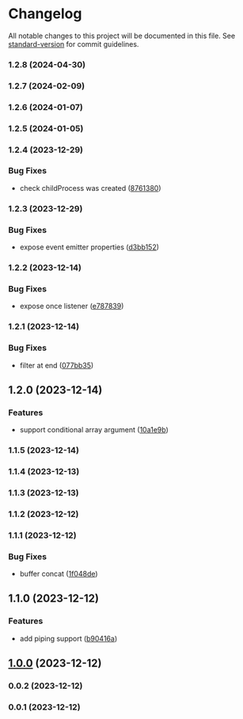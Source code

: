 # Changelog

All notable changes to this project will be documented in this file. See [standard-version](https://github.com/conventional-changelog/standard-version) for commit guidelines.

### 1.2.8 (2024-04-30)

### 1.2.7 (2024-02-09)

### 1.2.6 (2024-01-07)

### 1.2.5 (2024-01-05)

### 1.2.4 (2023-12-29)


### Bug Fixes

* check childProcess was created ([8761380](https://github.com/microlinkhq/tinyspawn/commit/8761380b5b133ba6e82fa6b07bdaa31269f906ea))

### 1.2.3 (2023-12-29)


### Bug Fixes

* expose event emitter properties ([d3bb152](https://github.com/microlinkhq/tinyspawn/commit/d3bb15201fc073e60930de348bd05a56423d2f6b))

### 1.2.2 (2023-12-14)


### Bug Fixes

* expose once listener ([e787839](https://github.com/microlinkhq/tinyspawn/commit/e787839ea5f66e01c1834f7a4ce48e42ff512001))

### 1.2.1 (2023-12-14)


### Bug Fixes

* filter at end ([077bb35](https://github.com/microlinkhq/tinyspawn/commit/077bb355006b787afc57cc58e6a0b08f61513530))

## 1.2.0 (2023-12-14)


### Features

* support conditional array argument ([10a1e9b](https://github.com/microlinkhq/tinyspawn/commit/10a1e9baa9757a66dbae197e62e8f17234163fa0))

### 1.1.5 (2023-12-14)

### 1.1.4 (2023-12-13)

### 1.1.3 (2023-12-13)

### 1.1.2 (2023-12-12)

### 1.1.1 (2023-12-12)


### Bug Fixes

* buffer concat ([1f048de](https://github.com/microlinkhq/tinyspawn/commit/1f048de258baa88d71f730f63d6b470212e98493))

## 1.1.0 (2023-12-12)


### Features

* add piping support ([b90416a](https://github.com/microlinkhq/tinyspawn/commit/b90416acbfa6300477a127b5b0d6d4d37235af4b))

## [1.0.0](https://github.com/microlinkhq/tinyspawn/compare/v0.0.2...v1.0.0) (2023-12-12)

### 0.0.2 (2023-12-12)

### 0.0.1 (2023-12-12)
